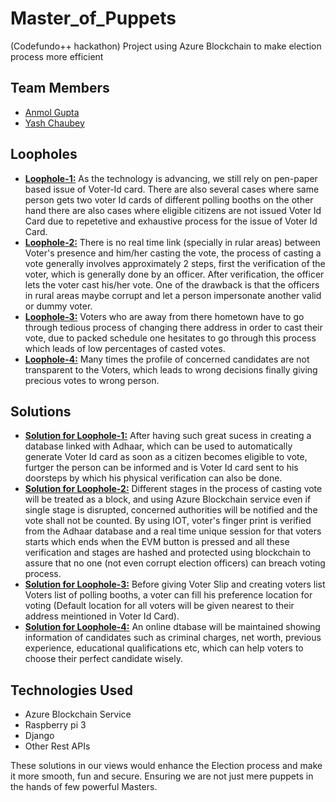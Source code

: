 # Master_of_Puppets
(Codefundo++ hackathon) Project using Azure Blockchain to make election process more efficient 

## Team Members
- <a href = "https://github.com/anmolcool007">Anmol Gupta</a>
- <a href ="https://github.com/hardr0ck-CODER/">Yash Chaubey</a>

## Loopholes
- <b><u>Loophole-1:</b></u>  As the technology is advancing, we still rely on pen-paper based issue of Voter-Id card. There are also several cases where same person gets two voter Id cards of different polling booths on the other hand there are also cases where eligible citizens are not issued Voter Id Card due to repetetive and exhaustive process for the issue of Voter Id Card.
- <b><u>Loophole-2:</b></u>  There is no real time link (specially in rular areas) between Voter's presence and  him/her casting the vote, the process of casting a vote generally involves approximately 2 steps, first the verification of the voter, which is generally done by an officer. After verification, the officer lets the voter cast his/her vote. One of the drawback is that the officers in rural areas maybe corrupt and let a person impersonate another valid or dummy voter.
- <b><u>Loophole-3:</b></u>  Voters who are away from there hometown have to go through tedious process of changing there address in order to cast their vote, due to packed schedule one hesitates to go through this process which leads of low percentages of casted votes.
- <b><u>Loophole-4:</b></u>  Many times the profile of concerned candidates are not transparent to the Voters, which leads to wrong decisions finally giving precious votes to wrong person.

## Solutions
- <b><u>Solution for Loophole-1:</b></u>  After having such great sucess in creating a database linked with Adhaar, which can be used to automatically generate Voter Id card as soon as a citizen becomes eligible to vote, furtger the person can be informed and is Voter Id card sent to his doorsteps by which his physical verification can also be done.
- <b><u>Solution for Loophole-2:</b></u>  Different stages in the process of casting vote will be treated as a block, and using Azure Blockchain service even if single  stage is disrupted, concerned authorities will be notified and the vote shall not be counted. By using IOT, voter's finger print is verified from the Adhaar database and a real time unique session for that voters starts which ends when the EVM button is pressed and all these verification and stages are hashed and protected using blockchain to assure that no one (not even corrupt election officers) can breach voting process.
- <b><u>Solution for Loophole-3:</b></u>  Before giving Voter Slip and creating voters list Voters list of polling booths, a voter can fill his preference location for voting (Default location for all voters will be given nearest to their address meintioned in Voter Id Card).
- <b><u>Solution for Loophole-4:</b></u>  An online dtabase will be maintained showing information of candidates such as criminal charges, net worth, previous experience, educational qualifications etc, which can help voters to choose their perfect candidate wisely.

## Technologies Used
- Azure Blockchain Service
- Raspberry pi 3 
- Django
- Other Rest APIs

<centre>These solutions in our views would enhance the Election process and make it more smooth, fun and secure. Ensuring we are not just mere puppets in the hands of few powerful Masters.</centre>




